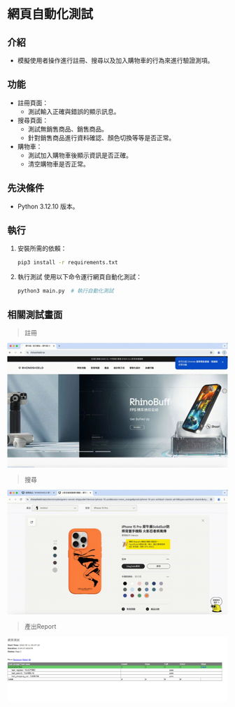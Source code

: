 ﻿# 網頁自動化測試

## 介紹

- 模擬使用者操作進行註冊、搜尋以及加入購物車的行為來進行驗證測項。

## 功能

- 註冊頁面：
  - 測試輸入正確與錯誤的顯示訊息。
- 搜尋頁面：
  - 測試無銷售商品、銷售商品。
  - 針對銷售商品進行資料確認、顏色切換等等是否正常。
- 購物車：
  - 測試加入購物車後顯示資訊是否正確。
  - 清空購物車是否正常。

## 先決條件

- Python 3.12.10 版本。

## 執行

1. 安裝所需的依賴：
    ```bash
    pip3 install -r requirements.txt
    ```

2. 執行測試
   使用以下命令運行網頁自動化測試：
    ```bash
    python3 main.py  # 執行自動化測試
    ```

## 相關測試畫面

> 註冊
<img src='https://github.com/jasontseng19/Selenium/blob/master/test_register.gif' width='560'>

> 搜尋
<img src='https://github.com/jasontseng19/Selenium/blob/master/test_search.gif' width='560'>

> 產出Report
<img src='https://github.com/jasontseng19/Selenium/blob/master/Report.png' width='560'>
